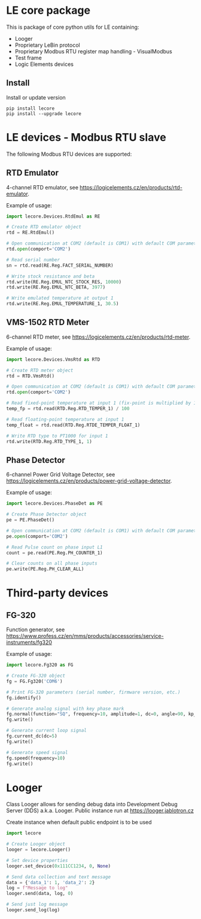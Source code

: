 # LE core package

This is package of core python utils for LE containing:
- Looger
- Proprietary LeBin protocol
- Proprietary Modbus RTU register map handling - VisualModbus
- Test frame
- Logic Elements devices

## Install

Install or update version
```
pip install lecore
pip install --upgrade lecore
```


# LE devices - Modbus RTU slave

The following Modbus RTU devices are supported:

## RTD Emulator

4-channel RTD emulator, see https://logicelements.cz/en/products/rtd-emulator.

Example of usage:
```python
import lecore.Devices.RtdEmul as RE

# Create RTD emulator object
rtd = RE.RtdEmul()

# Open communication at COM2 (default is COM1) with default COM parameters
rtd.open(comport='COM2')

# Read serial number
sn = rtd.read(RE.Reg.FACT_SERIAL_NUMBER)

# Write stock resistance and beta
rtd.write(RE.Reg.EMUL_NTC_STOCK_RES, 10000)
rtd.write(RE.Reg.EMUL_NTC_BETA, 3977)

# Write emulated temperature at output 1
rtd.write(RE.Reg.EMUL_TEMPERATURE_1, 30.5)
```


## VMS-1502 RTD Meter

6-channel RTD meter, see https://logicelements.cz/en/products/rtd-meter.

Example of usage:


```python
import lecore.Devices.VmsRtd as RTD

# Create RTD meter object
rtd = RTD.VmsRtd()

# Open communication at COM2 (default is COM1) with default COM parameters
rtd.open(comport='COM2')

# Read fixed-point temperature at input 1 (fix-point is multiplied by 100)
temp_fp = rtd.read(RTD.Reg.RTD_TEMPER_1) / 100

# Read floating-point temperature at input 1
temp_float = rtd.read(RTD.Reg.RTDE_TEMPER_FLOAT_1)

# Write RTD type to PT1000 for input 1
rtd.write(RTD.Reg.RTD_TYPE_1, 1)
```


## Phase Detector

6-channel Power Grid Voltage Detector, see https://logicelements.cz/en/products/power-grid-voltage-detector.

Example of usage:

```python
import lecore.Devices.PhaseDet as PE

# Create Phase Detector object
pe = PE.PhaseDet()

# Open communication at COM2 (default is COM1) with default COM parameters
pe.open(comport='COM2')

# Read Pulse count on phase input L1
count = pe.read(PE.Reg.PH_COUNTER_1)

# Clear counts on all phase inputs
pe.write(PE.Reg.PH_CLEAR_ALL)
```


# Third-party devices

## FG-320

Function generator, see https://www.profess.cz/en/mms/products/accessories/service-instruments/fg320

Example of usage:

```python
import lecore.Fg320 as FG

# Create FG-320 object
fg = FG.Fg320('COM6')

# Print FG-320 parameters (serial number, firmware version, etc.)
fg.identify()

# Generate analog signal with key phase mark 
fg.normal(function="SQ", frequency=10, amplitude=1, dc=0, angle=90, kp_high=11, kp_low=1)
fg.write()

# Generate current loop signal
fg.current_dc(dc=5)
fg.write()

# Generate speed signal
fg.speed(frequency=10)
fg.write()
```

# Looger

Class Looger allows for sending debug data into Development Debug Server (DDS) a.k.a. 
Looger. Public instance run at https://looger.jablotron.cz

Create instance when default public endpoint is to be used 

```python
import lecore

# Create Looger object
looger = lecore.Looger()

# Set device properties
looger.set_device(0x111CC1234, 0, None)

# Send data collection and text message
data = {'data_1': 1, 'data_2': 2}
log = f"Message to log"
looger.send(data, log, 0)

# Send just log message
looger.send_log(log)
```





